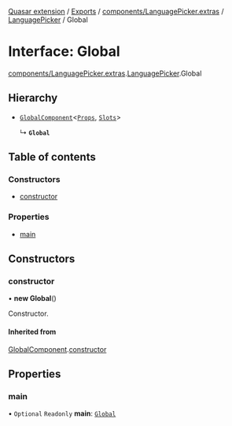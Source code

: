[Quasar extension](../index.md) / [Exports](../modules.md) / [components/LanguagePicker.extras](../modules/components_LanguagePicker_extras.md) / [LanguagePicker](../modules/components_LanguagePicker_extras.LanguagePicker.md) / Global

# Interface: Global

[components/LanguagePicker.extras](../modules/components_LanguagePicker_extras.md).[LanguagePicker](../modules/components_LanguagePicker_extras.LanguagePicker.md).Global

## Hierarchy

- [`GlobalComponent`](components_api_misc.GlobalComponent.md)<[`Props`](components_LanguagePicker_extras.LanguagePicker.Props.md), [`Slots`](components_LanguagePicker_extras.LanguagePicker.Slots.md)\>

  ↳ **`Global`**

## Table of contents

### Constructors

- [constructor](components_LanguagePicker_extras.LanguagePicker.Global.md#constructor)

### Properties

- [main](components_LanguagePicker_extras.LanguagePicker.Global.md#main)

## Constructors

### constructor

• **new Global**()

Constructor.

#### Inherited from

[GlobalComponent](components_api_misc.GlobalComponent.md).[constructor](components_api_misc.GlobalComponent.md#constructor)

## Properties

### main

• `Optional` `Readonly` **main**: [`Global`](components_IconButton_extras.IconButton.Global.md)
